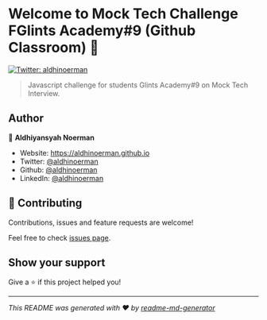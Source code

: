 # Welcome to Mock Tech Challenge FGlints Academy#9 (Github Classroom) 👋
[![Twitter: aldhinoerman](https://img.shields.io/twitter/follow/aldhinoerman.svg?style=social)](https://twitter.com/aldhinoerman)

> Javascript challenge for students Glints Academy#9 on Mock Tech Interview.

## Author

👤 **Aldhiyansyah Noerman**

* Website: https://aldhinoerman.github.io
* Twitter: [@aldhinoerman](https://twitter.com/aldhinoerman)
* Github: [@aldhinoerman](https://github.com/aldhinoerman)
* LinkedIn: [@aldhinoerman](https://linkedin.com/in/aldhinoerman)

## 🤝 Contributing

Contributions, issues and feature requests are welcome!

Feel free to check [issues page](httaldhinoerman/). 

## Show your support

Give a ⭐️ if this project helped you!


***
_This README was generated with ❤️ by [readme-md-generator](https://github.com/kefranabg/readme-md-generator)_
